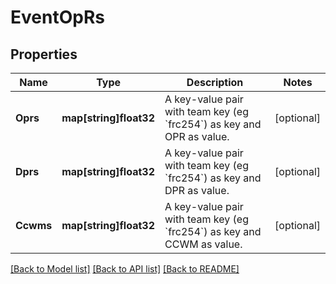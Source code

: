 # EventOpRs

## Properties

Name | Type | Description | Notes
------------ | ------------- | ------------- | -------------
**Oprs** | **map[string]float32** | A key-value pair with team key (eg &#x60;frc254&#x60;) as key and OPR as value. | [optional] 
**Dprs** | **map[string]float32** | A key-value pair with team key (eg &#x60;frc254&#x60;) as key and DPR as value. | [optional] 
**Ccwms** | **map[string]float32** | A key-value pair with team key (eg &#x60;frc254&#x60;) as key and CCWM as value. | [optional] 

[[Back to Model list]](../README.md#documentation-for-models) [[Back to API list]](../README.md#documentation-for-api-endpoints) [[Back to README]](../README.md)


